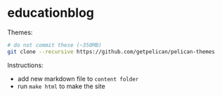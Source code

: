 # educationblog

Themes:

```bash
# do not commit these (~350MB)
git clone --recursive https://github.com/getpelican/pelican-themes
```

Instructions:

* add new markdown file to ``content folder``
* run ``make html`` to make the site
<!-- for viewing site locally set SITEURL to /educationblog/output in pelicanconf.py``>
* run ``make publish`` to publish the site